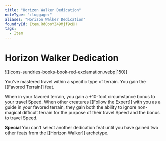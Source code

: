 ```yaml
---
title: "Horizon Walker Dedication"
noteType: ":luggage:"
aliases: "Horizon Walker Dedication"
foundryId: Item.Rd0boYZ49Mjf9cDH
tags:
  - Item
---
```


# Horizon Walker Dedication
![[icons-sundries-books-book-red-exclamation.webp|150]]

You've mastered travel within a specific type of terrain. You gain the [[Favored Terrain]] feat.

When in your favored terrain, you gain a +10-foot circumstance bonus to your travel Speed. When other creatures [[Follow the Expert]] with you as a guide in your favored terrain, they gain both the ability to ignore non-magical difficult terrain for the purpose of their travel Speed and the bonus to travel Speed.

**Special** You can't select another dedication feat until you have gained two other feats from the [[Horizon Walker]] archetype.
